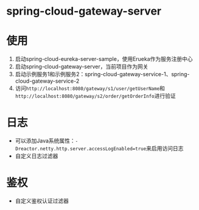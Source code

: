 # spring-cloud-gateway-server

# 使用

1. 启动spring-cloud-eureka-server-sample，使用Erueka作为服务注册中心
2. 启动spring-cloud-gateway-server，当前项目作为网关
3. 启动示例服务1和示例服务2：spring-cloud-gateway-service-1、spring-cloud-gateway-service-2
4. 访问`http://localhost:8080/gateway/s1/user/getUserName`和`http://localhost:8080/gateway/s2/order/getOrderInfo`进行验证

# 日志

- 可以添加Java系统属性：`-Dreactor.netty.http.server.accessLogEnabled=true`来启用访问日志
- 自定义日志过滤器

# 鉴权

- 自定义鉴权认证过滤器
